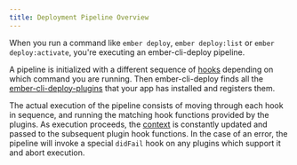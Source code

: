 ```yaml
---
title: Deployment Pipeline Overview
---
```


When you run a command like `ember deploy`, `ember deploy:list` or `ember deploy:activate`, you're executing an ember-cli-deploy pipeline.

A pipeline is initialized with a different sequence of [hooks](../pipeline-hooks) depending on which command you are running. Then ember-cli-deploy finds all the [ember-cli-deploy-plugins](../plugins) that your app has installed and registers them.

The actual execution of the pipeline consists of moving through each hook in sequence, and running the matching hook functions provided by the plugins. As execution proceeds, the [context](../deployment-context) is constantly updated and passed to the subsequent plugin hook functions. In the case of an error, the pipeline will invoke a special `didFail` hook on any plugins which support it and abort execution.
